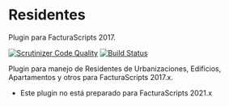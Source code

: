 # Residentes

Plugin para FacturaScripts 2017.

[![Scrutinizer Code Quality](https://scrutinizer-ci.com/g/joenilson/residentes/badges/quality-score.png?b=master)](https://scrutinizer-ci.com/g/joenilson/residentes/?branch=master)
[![Build Status](https://scrutinizer-ci.com/g/joenilson/residentes/badges/build.png?b=master)](https://scrutinizer-ci.com/g/joenilson/residentes/build-status/master)

Plugin para manejo de Residentes de Urbanizaciones, Edificios, Apartamentos y otros para FacturaScripts 2017.x.

- Este plugin no está preparado para FacturaScripts 2021.x